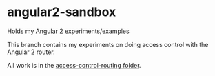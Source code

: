 # angular2-sandbox
Holds my Angular 2 experiments/examples

This branch contains my experiments on doing access control with the Angular 2 router.

All work is in the [access-control-routing folder](https://github.com/cdoremus/angular2-sandbox/tree/access-control-routing/access-control-routing).
